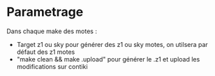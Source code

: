 # Parametrage

Dans chaque make des motes : 
- Target z1 ou sky pour générer des z1 ou sky motes, on utilsera par défaut des z1 motes
- "make clean && make <mote name>.upload" pour générer le .z1 et upload les modifications sur contiki
